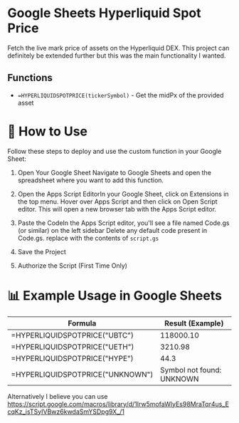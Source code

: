 # Google Sheets Hyperliquid Spot Price

Fetch the live mark price of assets on the Hyperliquid DEX. This project can definitely be extended further but this was the main functionality I wanted.

## Functions
- `=HYPERLIQUIDSPOTPRICE(tickerSymbol)` - Get the midPx of the provided asset

  
# 🚀 How to Use
Follow these steps to deploy and use the custom function in your Google Sheet:

1. Open Your Google Sheet
   Navigate to Google Sheets and open the spreadsheet where you want to add this function.
2. Open the Apps Script EditorIn your Google Sheet, click on Extensions in the top menu.
   Hover over Apps Script and then click on Open Script editor. This will open a new browser tab with the Apps Script editor.
3. Paste the CodeIn the Apps Script editor, you'll see a file named Code.gs (or similar) on the left sidebar
   Delete any default code present in Code.gs.
   replace with the contents of `script.gs`
 
4. Save the Project
5. Authorize the Script (First Time Only)
  
# 📊 Example Usage in Google Sheets

| Formula | Result (Example) |
|---------|----------------|
| =HYPERLIQUIDSPOTPRICE("UBTC") | 118000.10 |
| =HYPERLIQUIDSPOTPRICE("UETH") | 3210.98 |
| =HYPERLIQUIDSPOTPRICE("HYPE") | 44.3 |
| =HYPERLIQUIDSPOTPRICE("UNKNOWN") | Symbol not found: UNKNOWN |

 
 
 Alternatively I believe you can use https://script.google.com/macros/library/d/1Irw5mofaWlyEs98MraTqr4us_EcqKz_isTSyIVBwz6kwdaSmYSDpg9X_/1
